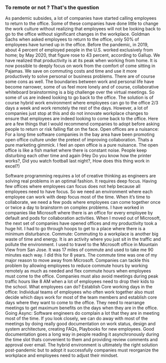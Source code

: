 ### To remote or not ? That's the question
As pandemic subsides, a lot of companies have started calling employees to return to the office. Some of these companies have done little to change the work culture without realizing that employees will not be looking back to go to the office without significant changes in the workplace. Goldman Sachs when asked employees to return to the office, only 50% of employees have turned up in the office.
Before the pandemic, in 2019, about 4 percent of employed people in the U.S. worked exclusively from home; by May 2020, that figure rose to 43 percent, according to Gallup. We have realized that productivity is at its peak when working from home. It is now possible to deeply focus on work from the comfort of come sitting in Pajamas. We save on commuting costs and time and use it more productively to solve personal or business problems. There are of course some cons as well. The boundaries between work and personal life have become narrower, some of us feel more lonely and of course, collaborative whiteboard brainstorming is a big challenge over the virtual meetings. So some of us are indeed looking to go back to the office.
The solution is of course hybrid work environment where employees can go to the office 2/3 days a week and work remotely the rest of the days. However, a lot of companies just stop at this and do not innovate workplace changes to ensure that employees are indeed looking to come back to the office. Here are a few things that I would recommend companies to adopt before asking people to return or risk falling flat on the face.
Open offices are a nuisance: For a long time software companies in the bay area have been promoting open office culture under the pretext of improving collaboration. Thats a pure marketing gimmick. I feel an open office is a pure nuisance. The open office is like a fish market where there is constant noise. People keep disturbing each other time and again (Hey Do you know how the printer works?, Did you watch football last night?, How does this thing work in excel?)

Software programming requires a lot of creative thinking as engineers are solving real problems in an optimal fashion. It requires deep focus. Having few offices where employees can focus does not help because all employees need to have focus. So we need an environment where each employee can work with deep focus most of the time. When it’s time to collaborate, we need a few pods where employees can come together once or twice a day to brainstorm on complex problems.
I have worked in companies like Microsoft where there is an office for every employee by default and pods for collaboration activities. When I moved out of Microsoft, the next set of companies have opened offices and my productivity took a huge hit. I had to go through hoops to get to a place where there is a minimum disturbance.
Commute:
Commuting to a workplace is another big waste of time and energy. It is an activity where you just sit in the traffic and pollute the environment. I used to travel to the Microsoft office in Mountain View from San Jose. It was 17 miles of commute and used to take me 90 minutes each way. I did this for 8 years. The commute time was one of my major reason to move away from Microsoft. Companies can tackle this problem by allowing employees to reduce commute hours by working remotely as much as needed and flex commute hours when employees must come to the office. Companies must also avoid meetings during peak traffic hours like 8 AM when a lot of employees need to drop their kids to the school.
What employees can do?
Establish Core working days in the office:
Individual teams of employees who often work together also must decide which days work for most of the team members and establish core days where they want to come to the office. They need to rearrange meetings to get maximum benefits on the days when they are in the office.
Going Async:
Software engineers do complain a lot that they are in meeting most of the time. If you look closely, we can do away with most of the meetings by doing really good documentation on work status, design and system architecture, creating FAQs, Playbooks for new employees. Good documentation goes a long way in people reading it asynchronously during the time slot thats convenient to them and providing review comments and approval over email.
The hybrid environment is ultimately the right solution post-pandemic but to adopt it successfully companies must reorganize the workplace and employees need to adjust their mindset.
